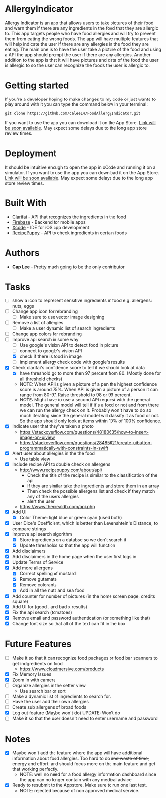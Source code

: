 # AllergyIndicator
Allergy Indicator is an app that allows users to take pictures of their food and warn them if there are any ingredients in the food that they are allergic to. This app targets people who have food allergies and will try to prevent them from eating the wrong foods. The app will have multiple features that will help indicate the user if there are any allergies in the food they are eating. The main one is to have the user take a picture of the food and using a API the app should prompt the user if there are any allergies. Another addition to the app is that it will have pictures and data of the food the user is allergic to so the user can recognize the foods the user is allergic to. 

# Getting started
If you're a developer hoping to make changes to my code or just wants to play around with it you can type the command below in your terminal:
```
git clone https://github.com/calee14/FoodAllergyIndicator.git
```
If you want to use the app you can download it on the App Store. [Link will be soon available](). May expect some delays due to the long app store review times. 
# Deployment
It should be intuitive enough to open the app in xCode and running it on a simulator.
If you want to use the app you can download it on the App Store. [Link will be soon available](). May expect some delays due to the long app store review times. 
# Built With
- [Clarifai](https://clarifai.com) - API that recognizes the ingredients in the food
- [Firebase](https://firebase.google.com) - Backend for mobile apps
- [Xcode](https://developer.apple.com/xcode/) - IDE for iOS app development
- [RecipePuppy](http://www.recipepuppy.com/about/api/) - API to check ingredients in certain foods

# Authors
- **Cap Lee** - Pretty much going to be the only contributor

# Tasks
- [ ] show a icon to represent sensitive ingredients in food e.g. allergens: nuts, eggs
- [ ] Change app icon for rebranding
    - [ ] Make sure to use vector image designing
- [ ] Remove a list of allergies
    - [ ] Make a user dynamic list of search ingredients
- [ ] Change app colors for rebranding
- [ ] Improve api search in some way
  - [ ] Use google's vision API to detect food in picture
  - [ ] connect to google's vision API
  - [X] check if there is food in image
  - [ ] implement allergy check code with google's results
- [X] Check clarifai's confidence score to tell if we should look at data
  - [X] have threshold go to more then 97 percent from 80. (Mostly done for all threshold checks)
  - NOTE: When API is given a picture of a pen the highest confidence score is around 75%. When API is given a picture of a person it can range from 80-97. Raise threshold to 98 or 99 percent.
  - NOTE: Might have to use a second API request with the general model. The general model will tell if it's a food or not and from there we can run the allergy check on it. Probably won't have to do so much iterating since the general model will classify it as food or not. So the app should only look at items within 10% of 100% confidence. 
- [X] Indicate user that they've taken a photo
  - https://stackoverflow.com/questions/48180635/how-to-insert-image-on-uiview
  - https://stackoverflow.com/questions/28485621/create-uibutton-programmatically-with-constraints-in-swift
- [X] Alert user about allergies in the the food
  - Use table view
- [X] Include recipe API to double check on allergens
  - http://www.recipepuppy.com/about/api/
    - Check the title of the recipe is similar to the classification of the api
    - If they are similar take the ingredients and store them in an array
    - Then check the possible allergens list and check if they match any of the users allergies
    - alert the user
  - https://www.themealdb.com/api.php
- [X] Add UI
  - [X] Color Theme: light blue or green cyan (used both)
- [X] User Dice's Coefficient, which is better than Levenshtein's Distance, to compare strings
- [X] Improve api search algorithm
  - [X] Store ingredients on a databse so we don't search it
  - [X] Update thresholds so that the app will function
- [X] Add disclaimers
- [X] Add disclaimers in the home page when the user first logs in
- [X] Update Terms of Service
- [X] Add more allergens
  - [X] Correct spelling of mustard
  - [X] Remove gutamate
  - [X] Remove colorants
  - [X] Add in all the nuts and sea food
- [X] Add counter for number of pictures (in the home screen page, credits square)
- [X] Add UI for (good . and bad x results)
- [X] Fix the api search (tomatoes)
- [X] Remove email and password authentication (or something like that)
- [X] Change font size so that all of the text can fit in the box
# Future Features
- [ ] Make it so that it can recognize food packages or food bar scanners to get indgredients on food
  - https://www.cloudmersive.com/products
- [X] Fix Memory Issues
- [X] Zoom In with camera
- [ ] Organize allergies in the setter view
  - Use search bar or sort
- [ ] Make a dynamic list of ingredients to search for.
- [ ] Have the user add their own allergies
- [ ] Create sub allergens of broad foods
- [X] Log out feature (Maybe won't do) UPDATE: Won't do
- [ ] Make it so that the user doesn't need to enter username and password
# Notes
- [X] Maybe won't add the feature where the app will have additional information about food allergies. Too hard to do ~~and waste of time, energy and effort.~~ and should focus more on the main feature and get that working perfectly.
    - NOTE: well no need for a food allergy information dashboard since the app can no longer contain with any medical advice
- [X] Ready to resubmit to the Appstore. Make sure to run one last test.
    - NOTE: rejected because of non approved medical service.
